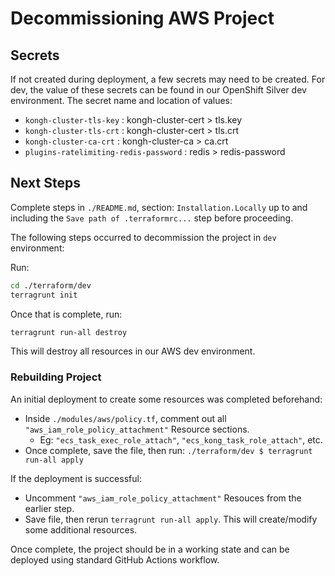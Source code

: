 # Decommissioning AWS Project

## Secrets

If not created during deployment, a few secrets may need to be created. For dev, the value of these secrets can be found in our OpenShift Silver dev environment. The secret name and location of values:

- `kongh-cluster-tls-key` : kongh-cluster-cert > tls.key
- `kongh-cluster-tls-crt` : kongh-cluster-cert > tls.crt
- `kongh-cluster-ca-crt` : kongh-cluster-ca > ca.crt
- `plugins-ratelimiting-redis-password` : redis > redis-password

## Next Steps

Complete steps in `./README.md`, section: `Installation.Locally` up to and including the `Save path of .terraformrc...` step before proceeding.

The following steps occurred to decommission the project in `dev` environment:

Run:

```sh
cd ./terraform/dev
terragrunt init
```

Once that is complete, run:

```sh
terragrunt run-all destroy
```

This will destroy all resources in our AWS dev environment.

### Rebuilding Project

An initial deployment to create some resources was completed beforehand:

- Inside `./modules/aws/policy.tf`, comment out all `"aws_iam_role_policy_attachment"` Resource sections.
  - Eg: `"ecs_task_exec_role_attach"`, `"ecs_kong_task_role_attach"`, etc.
- Once complete, save the file, then run: `./terraform/dev $ terragrunt run-all apply`

If the deployment is successful:

- Uncomment `"aws_iam_role_policy_attachment"` Resouces from the earlier step.
- Save file, then rerun `terragrunt run-all apply`. This will create/modify some additional resources.

Once complete, the project should be in a working state and can be deployed using standard GitHub Actions workflow.
